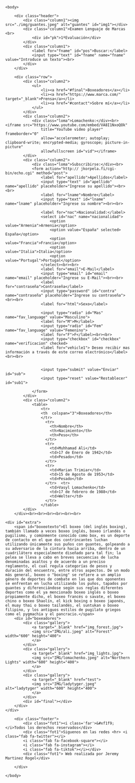 <!DOCTYPE html>
<html lang="en">

<head>
    <meta charset="UTF-8">
    <meta name="viewport" content="width=device-width, initial-scale=1.0">
    <title>Examen Jeremy Martinez</title>
    <link rel="stylesheet" href="./css/index.css">
    <script src="https://use.fontawesome.com/releases/v5.15.4/js/all.js" data-auto-a11y="true"></script>
    <style>
        * {
    box-sizing: border-box;
    padding: 0;
}

body {
    font-family: Arial, Helvetica, sans-serif;
    background-image: url(../img/fondo.jpeg);
    background-repeat: no-repeat;
    background-size: 100% 100%;

}

.header {
    background-color: #0FD3A0;
    opacity: 80%;
    width: 100%;
    padding: 30px;
    font-size: 35px;
    height: 200px;
    border: 1px solid black;
    border-radius: 10px;
    position: sticky;
    top: 0;
}

.column1 {
    float: left;
    width: 20%;
    text-align: center;
    margin-left: 150px;
    color: white;
    font-size: 30px;
}

#img1 {
    width: 100px;
    float: left;
    opacity: 100%;
    border-radius: 37px;
}

#pk {
    text-align: center;
    font-size: 20px;
    margin-top: 30px;
}

#pos {
    margin-left: 80px;
    margin-top: 15px;
    font-size: 20px;
    color: white;
}

#fname {
    margin-left: 100px;
}

.column2 {
    float: left;
    width: 25%;
    padding: 10px;
    height: 300px;
    color: bisque;
    margin-top: 10px;
}

ul {
    list-style-type: none;
    margin: 0;
    padding: 0;
    width: 200px;
    background-color: #f1f1f1;
}

li a {
    display: block;
    color: #000;
    padding: 8px 16px;
    text-decoration: none;
}

li a:hover {
    background-color: #555;
    color: white;
}

.loma {
    margin-top: 10px;
    font-size: 20px;
    color: antiquewhite;
}

.row:after {
    content: "";
    display: table;
    clear: both;
}

#vid {
    width: 80%;
    height: 200px;
}

form {
    color: #f1f1f1;
}

#sub {
    height:
        30px;
    width: 15%;
}

#sub1 {
    height:
        30px;
    width: 20%;
}

table {
    width: 100%;
    height: 250px;
    text-align: center;
    padding: 10px;
}

table,
th,
td {
    border: 1px solid white;
    border-collapse: collapse;
}

th {
    background-color: cadetblue;
}

td {
    background-color: cornflowerblue;
}

.footer {
    background-color: blanchedalmond;
    text-align: center;
    position: fixed;
    bottom: 0;
    width: 100%;
    height: 90px;
}

.fot1 {
    float: left;
    width: 33.33%;
    margin-top: 30px;
}

hr {
    width: 50%;
}

.far {
    font-size: "24px";
}

#boxeadores {
    width: 50%;
    margin: auto;
}

div.gallery {
    margin: 5px;
    border: 1px solid #ccc;
    float: left;
    width: 180px;
}

div.gallery:hover {
    border: 1px solid #777;
}

div.gallery img {
    width: 100%;
    height: auto;
    max-height: 120px;
}

div.desc {
    text-align: center;
}

th {
    background-color: cadetblue;
    font-weight: bold;
}

tr {
    background-color: cornflowerblue;
}

#boxeotexto {
    color: blanchedalmond;
}

#extra {
    padding-bottom: 200px;
    margin-top: 100px;
}

@media (max-width: 600px) {
    .column {
        width: 100%;
    }
}
    </style>
</head>

<body>


    <body>

        <div class="header">
            <div class="column1"><img src="./img/guantes.jpeg" alt="guantes" id="img1"></div>
            <div class="column1">Examen Lenguaje de Marcas <br>
                <div id="pk">1ºEvaluación</div>
            </div>
            <div class="column1">
                <label for="fname" id="pos">Buscar:</label>
                <input type="text" id="fname" name="fname" value="Introduce un texto"><br>
            </div>
        </div>

        <div class="row">
            <div class="column2">
                <ul>
                    <li><a href="#final">Boxeadores</a></li>
                    <li><a href="https://www.marca.com/" target="_blank">Prensa</a></li>
                    <li><a href="#contact">Sobre mí</a></li>
                </ul>
            </div>
            <div class="column2">
                <div class="loma">Lomachenko:</div><br><iframe src="https://www.youtube.com/embed/VA8I1NxoQOk"
                    title="YouTube video player" frameborder="0"
                    allow="accelerometer; autoplay; clipboard-write; encrypted-media; gyroscope; picture-in-picture"
                    allowfullscreen id="vid"></iframe>
            </div>
            <div class="column2">
                <div class="loma">Subscribirse:</div><br>
                <form action="http:// jkorpela.fi/cgi-bin/echo.cgi" method="post">
                    <label for="apellido">Apellidos</label>
                    <input type="text" id="apellido" name="apellido" placeholder="Ingrese su apellido"><br><br>
                    <label for="lname">Nombre</label>
                    <input type="text" id="lname" name="lname" placeholder="Ingrese su nombre"><br><br>

                    <label for="nac">Nacionalidad:</label>
                    <select id="nac" name="nacionalidad">
                        <option value="Armenia">Armenia</option>
                        <option value="España" selected> España</option>
                        <option value="Francia">Francia</option>
                        <option value="Italia">Italia</option>
                        <option value="Portugal">Portugal</option>
                    </select><br><br>
                    <label for="email">E-Mail</label>
                    <input type="email" id="email" name="email" placeholder="Ingrese su E-Mail"><br><br>
                    <label for="contraseña">Contraseña</label>
                    <input type="password" id="contra" name="contraseña" placeholder="Ingrese su contraseña"><br><br>
                    <label for="html">Sexo</label>

                    <input type="radio" id="Mas" name="fav_language" value="Masculino">
                    <label for="M">M</label>
                    <input type="radio" id="Fem" name="fav_language" value="Femenino">
                    <label for="F">F</label><br><br>
                    <input type="checkbox" id="checkbox" name="verificacion" checked>
                    <label for="vehicle1"> Deseo recibir mas información a través de este correo electrónico</label><br><br>


                    <input type="submit" value="Enviar" id="sub">
                    <input type="reset" value="Restablecer" id="sub1">

                </form>
            </div>
            <div class="column2">
                <table>
                    <tr>
                    <th  colspan="3">Boxeadores</th>
                    </tr>
                      <tr>
                        <th>Nombre</th>
                        <th>Nacimiento</th>
                        <th>Peso</th>
                      </tr>
                      <tr>
                        <td>Muhhamad Ali</td>
                        <td>17 de Enero de 1942</td>
                        <td>Pesado</td>
                      </tr>
                      <tr>
                        <td>Marian Trimiar</td>
                        <td>15 de Agosto de 1953</td>
                        <td>Pesado</td>
                      </tr>  <tr>
                        <td>Vasyl Lomachenko</td>
                        <td>17 de febrero de 1988</td>
                        <td>Welter</td>
                      </tr>
                    </table>
            </div>
        </div><br><br><br><br><br><br>
            
    <div id="extra">
        <span id="boxeotexto">El boxeo (del inglés boxing), también llamado a veces boxeo inglés, boxeo irlandés o pugilismo, y comúnmente conocido como box, es un deporte de contacto en el que dos contrincantes luchan utilizando únicamente sus puños con guantes, golpeando a su adversario de la cintura hacia arriba, dentro de un cuadrilátero especialmente diseñado para tal fin; la pelea se lleva a cabo en breves secuencias de lucha denominadas asaltos y de acuerdo a un preciso reglamento, el cual regula categorías de pesos y duración del encuentro, entre otros aspectos. De un modo más general, boxeo o "boxing" se refiere a un amplio género de deportes de combate en las que dos oponentes se enfrentan en lucha utilizando los puños, tapados por guantes y diferenciándose según sus reglas diferentes deportes como el ya mencionado boxeo inglés o boxeo propiamente dicho, el boxeo francés o savate, el boxeo chino o boxeo Shaolín, el kick boxing o boxeo japonés, el muay thai o boxeo tailandés, el suntukan o boxeo filipino, y los antiguos estilos de pugilato griegos como el pygmachia y el pancracio.</span>
        <div id="boxeadores">
            <div class="gallery">
                <a target="_blank" href="img_forest.jpg">
                <img src="IMG/ali.jpeg" alt="Forest" width="600" height="400">
                </a>
            </div>
            <div class="gallery">
                <a target="_blank" href="img_lights.jpg">
                <img src="IMG/lomachenko.jpeg" alt="Northern Lights" width="600" height="400">
                </a>
            </div>
            <div class="gallery">
                <a target="_blank" href="test">
                <img src="IMG/ladytyger.jpeg" alt="ladytyger" width="600" height="400">
                </a>
            </div>
            <div id="final"></div>
        </div>
    </div>

        <div class="footer">
            <div class="fot1"><i class='far'>&#xf1f9;</i>Todos los derechos reservados</div>
            <div class="fot1">Siguenos en las redes <hr> <i class="fab fa-twitter"></i>
            <i class="fab fa-facebook-square"></i>
            <i class="fab fa-instagram"></i>
            <i class="fab fa-tiktok"></i></div>
            <div class="fot1"> Web realizada por Jeremy Martinez Rogel</div>
 
        </div>

    </body>

</html>
